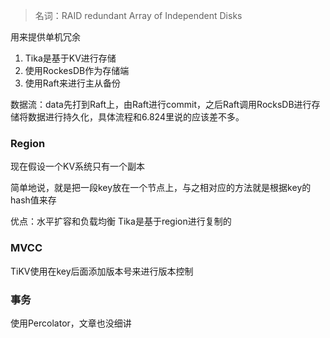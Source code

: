 
> 名词：RAID redundant Array of Independent Disks

用来提供单机冗余

1. Tika是基于KV进行存储
2. 使用RockesDB作为存储端
3. 使用Raft来进行主从备份

数据流：data先打到Raft上，由Raft进行commit，之后Raft调用RocksDB进行存储将数据进行持久化，具体流程和6.824里说的应该差不多。

### Region
现在假设一个KV系统只有一个副本

简单地说，就是把一段key放在一个节点上，与之相对应的方法就是根据key的hash值来存

优点：水平扩容和负载均衡
Tika是基于region进行复制的

### MVCC
TiKV使用在key后面添加版本号来进行版本控制

### 事务
使用Percolator，文章也没细讲

